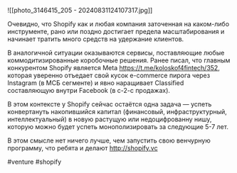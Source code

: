 
![[photo_3146415_205 - 20240831124107317.jpg]]

Очевидно, что Shopify как и любая компания заточенная на каком-либо инструменте, рано или поздно достигает предела масштабирования и начинает тратить много средств на удержание клиентов. 

В аналогичной ситуации оказываются сервисы, поставляющие любые коммодитизированные коробочные решения. Ранее писал, что главным конкурентом Shopify является Meta https://t.me/koloskof4fintech/352, которая уверенно отъедает свой кусок e-commerce пирога через Instagram (в МСБ сегменте) и явно наращивает Classified составляющую внутри Facebook (в c-2-c продажах).

В этом контексте у Shopify сейчас остаётся одна задача — успеть конвертануть накопившийся капитал (финансовый, инфраструктурный, интеллектуальный) в новую растущую или недоцифрованну нишу, которую можно будет успеть монополизировать за следующие 5-7 лет. 

В этом смысле нет ничего лучше, чем запустить свою венчурную программу, что ребята и делают http://shopify.vc

#venture #shopify
